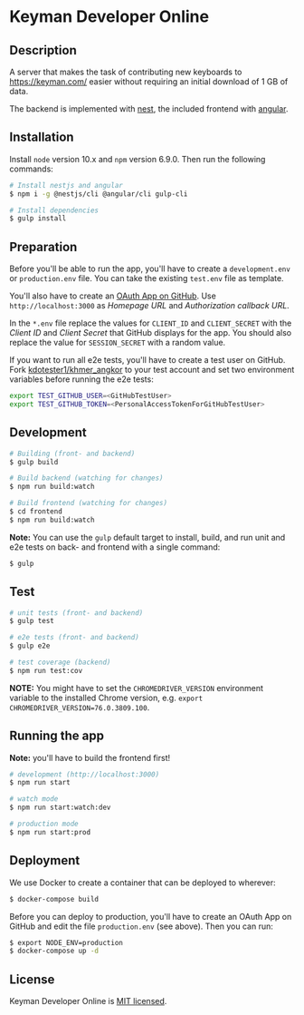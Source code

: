 # Keyman Developer Online

## Description

A server that makes the task of contributing new keyboards to https://keyman.com/ easier without requiring
an initial download of 1 GB of data.

The backend is implemented with [nest](https://nestjs.com/), the included frontend with
[angular](https://angular.io/).

## Installation

Install `node` version 10.x and `npm` version 6.9.0. Then run the following commands:

```bash
# Install nestjs and angular
$ npm i -g @nestjs/cli @angular/cli gulp-cli

# Install dependencies
$ gulp install
```

## Preparation

Before you'll be able to run the app, you'll have to create a `development.env` or `production.env`
file. You can take the existing `test.env` file as template.

You'll also have to create an [OAuth App on GitHub](https://github.com/settings/developers).
Use `http://localhost:3000` as _Homepage URL_ and _Authorization callback URL_.

In the `*.env` file replace the values for `CLIENT_ID` and `CLIENT_SECRET` with the _Client ID_ and
_Client Secret_ that GitHub displays for the app. You should also replace the value for
`SESSION_SECRET` with a random value.

If you want to run all e2e tests, you'll have to create a test user on GitHub. Fork
[kdotester1/khmer_angkor](https://github.com/kdotester1/khmer_angkor) to your test
account and set two environment variables before running the e2e tests:

```bash
export TEST_GITHUB_USER=<GitHubTestUser>
export TEST_GITHUB_TOKEN=<PersonalAccessTokenForGitHubTestUser>
```

## Development

```bash
# Building (front- and backend)
$ gulp build

# Build backend (watching for changes)
$ npm run build:watch

# Build frontend (watching for changes)
$ cd frontend
$ npm run build:watch
```

**Note:** You can use the `gulp` default target to install, build, and run unit and
e2e tests on back- and frontend with a single command:

```bash
$ gulp
```

## Test

```bash
# unit tests (front- and backend)
$ gulp test

# e2e tests (front- and backend)
$ gulp e2e

# test coverage (backend)
$ npm run test:cov
```

**NOTE:** You might have to set the `CHROMEDRIVER_VERSION` environment variable to the
installed Chrome version, e.g. `export CHROMEDRIVER_VERSION=76.0.3809.100`.

## Running the app

**Note:** you'll have to build the frontend first!

```bash
# development (http://localhost:3000)
$ npm run start

# watch mode
$ npm run start:watch:dev

# production mode
$ npm run start:prod
```

## Deployment

We use Docker to create a container that can be deployed to wherever:

```bash
$ docker-compose build
```

Before you can deploy to production, you'll have to create an OAuth App on GitHub and edit the file
`production.env` (see above). Then you can run:

```bash
$ export NODE_ENV=production
$ docker-compose up -d
```

## License

Keyman Developer Online is [MIT licensed](LICENSE).

